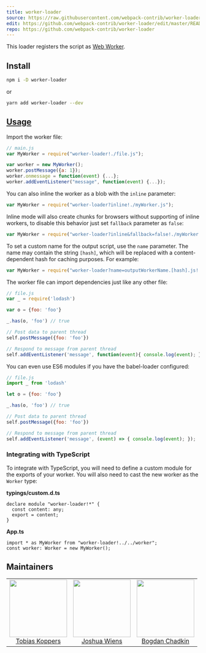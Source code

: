 ```yaml
---
title: worker-loader
source: https://raw.githubusercontent.com/webpack-contrib/worker-loader/master/README.md
edit: https://github.com/webpack-contrib/worker-loader/edit/master/README.md
repo: https://github.com/webpack-contrib/worker-loader
---
```


  <p>This loader registers the script as <a href="https://developer.mozilla.org/en-US/docs/Web/API/Web_Workers_API">Web Worker</a>.<p>
</div>

## Install

```bash
npm i -D worker-loader
```

or

```bash
yarn add worker-loader --dev
```

## <a href="https://webpack.js.org/concepts/loaders">Usage</a>

Import the worker file:

``` javascript
// main.js
var MyWorker = require("worker-loader!./file.js");

var worker = new MyWorker();
worker.postMessage({a: 1});
worker.onmessage = function(event) {...};
worker.addEventListener("message", function(event) {...});
```

You can also inline the worker as a blob with the `inline` parameter:
``` javascript
var MyWorker = require("worker-loader?inline!./myWorker.js");
```

Inline mode will also create chunks for browsers without supporting of inline workers,
to disable this behavior just set `fallback` parameter as `false`:

``` javascript
var MyWorker = require("worker-loader?inline&fallback=false!./myWorker.js");
```

To set a custom name for the output script, use the `name` parameter. The name may contain the string `[hash]`,
which will be replaced with a content-dependent hash for caching purposes. For example:

``` javascript
var MyWorker = require("worker-loader?name=outputWorkerName.[hash].js!./myWorker.js");
```


The worker file can import dependencies just like any other file:

``` javascript
// file.js
var _ = require('lodash')

var o = {foo: 'foo'}

_.has(o, 'foo') // true

// Post data to parent thread
self.postMessage({foo: 'foo'}) 

// Respond to message from parent thread
self.addEventListener('message', function(event){ console.log(event); });  
```

You can even use ES6 modules if you have the babel-loader configured:

``` javascript
// file.js
import _ from 'lodash'

let o = {foo: 'foo'}

_.has(o, 'foo') // true

// Post data to parent thread
self.postMessage({foo: 'foo'}) 

// Respond to message from parent thread
self.addEventListener('message', (event) => { console.log(event); });
```

### Integrating with TypeScript

To integrate with TypeScript, you will need to define a custom module for the exports of your worker. You will also need to cast the new worker as the `Worker` type:

**typings/custom.d.ts**
```
declare module "worker-loader!*" {
  const content: any;
  export = content;
}
```

**App.ts**
```
import * as MyWorker from "worker-loader!../../worker";
const worker: Worker = new MyWorker();
```

## Maintainers

<table>
  <tbody>
    <tr>
      <td align="center">
        <a href="https://github.com/sokra">
          <img width="150" height="150" src="https://github.com/sokra.png?s=150">
        </a>
        <br />
        <a href="https://github.com/sokra">Tobias Koppers</a>
      </td>
      <td align="center">
        <a href="https://github.com/d3viant0ne">
          <img width="150" height="150" src="https://avatars2.githubusercontent.com/u/8420490?v=3&s=150">
        </a>
        <br />
        <a href="https://github.com/d3viant0ne">Joshua Wiens</a>
      </td>
      <td align="center">
        <a href="https://github.com/TrySound">
          <img width="150" height="150" src="https://avatars3.githubusercontent.com/u/5635476?v=3&s=150">
        </a>
        <br />
        <a href="https://github.com/TrySound">Bogdan Chadkin</a>
      </td>
    </tr>
  <tbody>
</table>


[npm]: https://img.shields.io/npm/v/worker-loader.svg
[npm-url]: https://npmjs.com/package/worker-loader

[deps]: https://david-dm.org/webpack-contrib/worker-loader.svg
[deps-url]: https://david-dm.org/webpack-contrib/worker-loader

[chat]: https://img.shields.io/badge/gitter-webpack%2Fwebpack-brightgreen.svg
[chat-url]: https://gitter.im/webpack/webpack

[test]: http://img.shields.io/travis/webpack-contrib/worker-loader.svg
[test-url]: https://travis-ci.org/webpack-contrib/worker-loader
